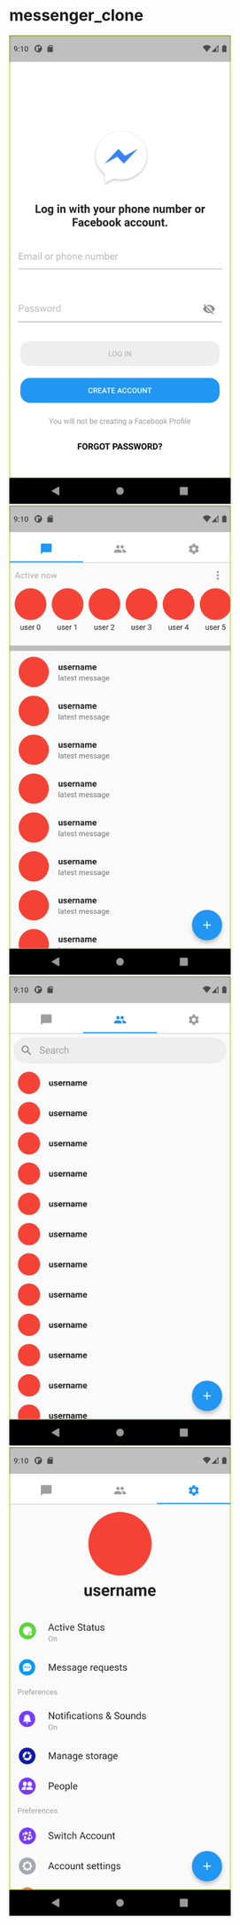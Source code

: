 # messenger_clone

<img src="./screenshots/Screenshot_1649275816.png" width=400>

<img src="./screenshots/Screenshot_1649275821.png" width=400>

<img src="./screenshots/Screenshot_1649275825.png" width=400>

<img src="./screenshots/Screenshot_1649275827.png" width=400>

